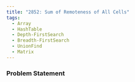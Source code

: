 ```yaml
---
title: "2852: Sum of Remoteness of All Cells"
tags:
  - Array
  - HashTable
  - Depth-FirstSearch
  - Breadth-FirstSearch
  - UnionFind
  - Matrix
---
```

### Problem Statement

